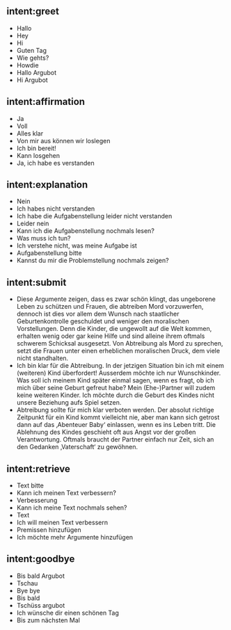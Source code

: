 ﻿## intent:greet
- Hallo
- Hey
- Hi
- Guten Tag
- Wie gehts?
- Howdie
- Hallo Argubot
- Hi Argubot

## intent:affirmation
- Ja
- Voll
- Alles klar
- Von mir aus können wir loslegen
- Ich bin bereit!
- Kann losgehen
- Ja, ich habe es verstanden

## intent:explanation 
- Nein
- Ich habes nicht verstanden
- Ich habe die Aufgabenstellung leider nicht verstanden
- Leider nein
- Kann ich die Aufgabenstellung nochmals lesen?
- Was muss ich tun?
- Ich verstehe nicht, was meine Aufgabe ist
- Aufgabenstellung bitte
- Kannst du mir die Problemstellung nochmals zeigen?

## intent:submit
- Diese Argumente zeigen, dass es zwar schön klingt, das ungeborene Leben zu schützen und Frauen, die abtreiben Mord vorzuwerfen, dennoch ist dies vor allem dem Wunsch nach staatlicher Geburtenkontrolle geschuldet und weniger den moralischen Vorstellungen. Denn die Kinder, die ungewollt auf die Welt kommen, erhalten wenig oder gar keine Hilfe und sind alleine ihrem oftmals schwerem Schicksal ausgesetzt. Von Abtreibung als Mord zu sprechen, setzt die Frauen unter einen erheblichen moralischen Druck, dem viele nicht standhalten.
- Ich bin klar für die Abtreibung. In der jetzigen Situation bin ich mit einem (weiteren) Kind überfordert! Ausserdem möchte ich nur Wunschkinder. Was soll ich meinem Kind später einmal sagen, wenn es fragt, ob ich mich über seine Geburt gefreut habe? Mein (Ehe-)Partner will zudem keine weiteren Kinder. Ich möchte durch die Geburt des Kindes nicht unsere Beziehung aufs Spiel setzen.
- Abtreibung sollte für mich klar verboten werden. Der absolut richtige Zeitpunkt für ein Kind kommt vielleicht nie, aber man kann sich getrost dann auf das ‚Abenteuer Baby‘ einlassen, wenn es ins Leben tritt. Die Ablehnung des Kindes geschieht oft aus Angst vor der großen Verantwortung. Oftmals braucht der Partner einfach nur Zeit, sich an den Gedanken ‚Vaterschaft‘ zu gewöhnen.

## intent:retrieve
- Text bitte
- Kann ich meinen Text verbessern?
- Verbesserung
- Kann ich meine Text nochmals sehen?
- Text
- Ich will meinen Text verbessern
- Premissen hinzufügen
- Ich möchte mehr Argumente hinzufügen

## intent:goodbye
- Bis bald Argubot
- Tschau
- Bye bye
- Bis bald
- Tschüss argubot
- Ich wünsche dir einen schönen Tag
- Bis zum nächsten Mal

